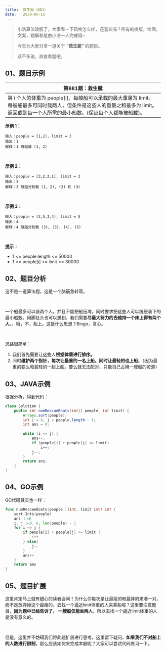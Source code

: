 ```yaml
---
title:	救生艇（881）
date:	2020-06-16
---
```


>小浩算法改版了，大家看一下风格怎么样，还喜欢吗？所有的排版，绘图，文案，题解都是由小浩一人完成哦~ 
>
>今天为大家分享一道关于 **“救生艇”** 的题目。
>
>话不多说，直接看题吧。

## 01、题目示例

| 第881题：救生艇                                              |
| ------------------------------------------------------------ |
| 第 i 个人的体重为 people[i]，每艘船可以承载的最大重量为 limit。每艘船最多可同时载两人，但条件是这些人的重量之和最多为 limit。返回载到每一个人所需的最小船数。(保证每个人都能被船载)。 |

**示例 1：**

```
输入：people = [1,2], limit = 3
输出：1
解释：1 艘船载 (1, 2)
```

<br/>

**示例 2：**

```
输入：people = [3,2,2,1], limit = 3
输出：3
解释：3 艘船分别载 (1, 2), (2) 和 (3)
```

<br/>

**示例 3：**

```
输入：people = [3,5,3,4], limit = 5
输出：4
解释：4 艘船分别载 (3), (3), (4), (5)
```

<br/>

**提示：**

- 1 <= people.length <= 50000
- 1 <= people[i] <= limit <= 30000

## 02、题目分析

这不是一道算法题，这是一个脑筋急转弯。

<br/>

一个船最多可以装两个人，并且不能把船压垮。同时要求把这些人可以统统装下的最小船数。用脚趾头也可以想到，我们需要**尽最大努力的去维持一个床上得有两个人**。。哦，不，船上。这是什么思想？Bingo，贪心。

<br/>

思路很简单：

1. 我们首先需要让这些人**根据体重进行排序。**
2. 同时**维护两个指针，每次让最重的一名上船，同时让最轻的也上船**。（因为最重的要么和最轻的一起上船。要么就无法配对，只能自己占用一艘船的资源）

## 03、JAVA示例

根据分析，得到代码：

```java
class Solution {
    public int numRescueBoats(int[] people, int limit) {
        Arrays.sort(people);
        int i = 0, j = people.length - 1;
        int ans = 0;
 
        while (i <= j) {
            ans++;
            if (people[i] + people[j] <= limit)
                i++;
            j--;
        }
        return ans;
    }
}
```

## 04、GO示例

GO代码其实也一样：

```go
func numRescueBoats(people []int, limit int) int {
    sort.Ints(people)
    ans ：=0
    i, j :=0, 0, len(people) - 1
    for i <= j {
        if people[i] + people[j] <= limit {
            i++
        } else{
            j--
        }
        ans++
    }
    return ans
}
```

## 05、题目扩展

这里肯定马上就有细心的读者会问！为什么你每次是让最瘦的和最胖的来凑一对。而不是放弃掉这个最瘦的，去找一个逼近limit体重的人来乘船呢？这里要注意题目，**因为题中已经告诉了， 一艘船仅能坐两人**。所以去找一个逼近limit体重的人是没有意义的。

<br/>

但是，这里并不妨碍我们将此题扩展进行思考。这里留下疑问，**如果我们不对船上的人数进行限制**，那么应该如何来完成本题呢？大家可以尝试代码练习一下。